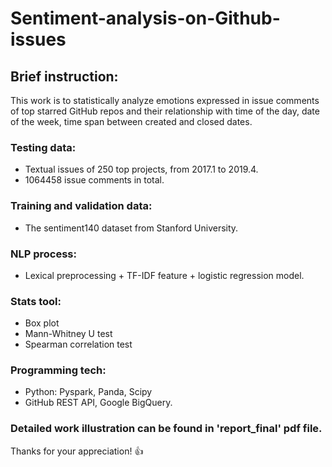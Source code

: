# Sentiment-analysis-on-Github-issues

## Brief instruction:
This work is to statistically analyze emotions expressed in issue comments of top starred GitHub repos and their relationship with time of the day, date of the week, time span between created and closed dates.

### Testing data:
- Textual issues of 250 top projects, from 2017.1 to 2019.4.
- 1064458 issue comments in total.
### Training and validation data: 
- The sentiment140 dataset from Stanford University.
### NLP process:
- Lexical preprocessing + TF-IDF feature + logistic regression model.
### Stats tool:
- Box plot
- Mann-Whitney U test 
- Spearman correlation test
### Programming tech:
- Python: Pyspark, Panda, Scipy
- GitHub REST API, Google BigQuery.

### Detailed work illustration can be found in 'report_final' pdf file.
Thanks for your appreciation! :+1:
